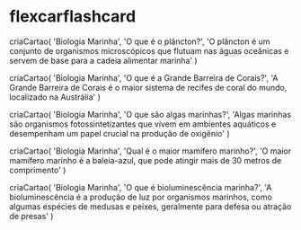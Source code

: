 # flexcarflashcard
criaCartao(
    'Biologia Marinha',
    'O que é o plâncton?',
    'O plâncton é um conjunto de organismos microscópicos que flutuam nas águas oceânicas e servem de base para a cadeia alimentar marinha'
)

criaCartao(
    'Biologia Marinha',
    'O que é a Grande Barreira de Corais?',
    'A Grande Barreira de Corais é o maior sistema de recifes de coral do mundo, localizado na Austrália'
)

criaCartao(
    'Biologia Marinha',
    'O que são algas marinhas?',
    'Algas marinhas são organismos fotossintetizantes que vivem em ambientes aquáticos e desempenham um papel crucial na produção de oxigênio'
)

criaCartao(
    'Biologia Marinha',
    'Qual é o maior mamífero marinho?',
    'O maior mamífero marinho é a baleia-azul, que pode atingir mais de 30 metros de comprimento'
)

criaCartao(
    'Biologia Marinha',
    'O que é bioluminescência marinha?',
    'A bioluminescência é a produção de luz por organismos marinhos, como algumas espécies de medusas e peixes, geralmente para defesa ou atração de presas'
)

